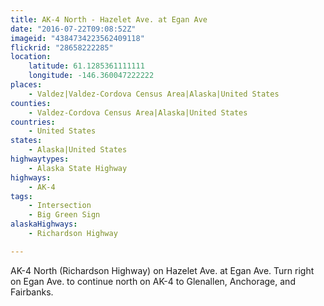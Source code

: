 ```yaml
---
title: AK-4 North - Hazelet Ave. at Egan Ave
date: "2016-07-22T09:08:52Z"
imageid: "4384734223562409118"
flickrid: "28658222285"
location:
    latitude: 61.1285361111111
    longitude: -146.360047222222
places:
    - Valdez|Valdez-Cordova Census Area|Alaska|United States
counties:
    - Valdez-Cordova Census Area|Alaska|United States
countries:
    - United States
states:
    - Alaska|United States
highwaytypes:
    - Alaska State Highway
highways:
    - AK-4
tags:
    - Intersection
    - Big Green Sign
alaskaHighways:
    - Richardson Highway

---
```

AK-4 North (Richardson Highway) on Hazelet Ave. at Egan Ave.  Turn right on Egan Ave. to continue north on AK-4 to Glenallen, Anchorage, and Fairbanks.